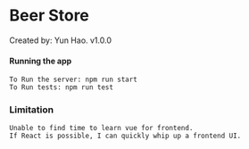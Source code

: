 # Beer Store
Created by: Yun Hao. v1.0.0

#### Running the app
```
To Run the server: npm run start
To Run tests: npm run test
```

### Limitation
```
Unable to find time to learn vue for frontend.
If React is possible, I can quickly whip up a frontend UI. 
```